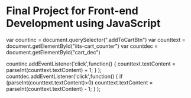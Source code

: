 # Final Project for Front-end Development using JavaScript
var countinc = document.querySelector(".addToCartBtn")
var counttext = document.getElementById("iits-cart_counter")
var countdec = document.getElementById("cart_dec")

countinc.addEventListener('click',function()
{ 
counttext.textContent = parseInt(counttext.textContent) + 1;
}
);
countdec.addEventListener('click',function()
{ 
    if (parseInt(counttext.textContent)>0)
counttext.textContent = parseInt(counttext.textContent) - 1;
}
);
